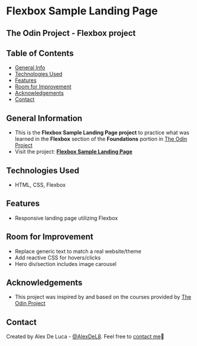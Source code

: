# Flexbox Sample Landing Page
## The Odin Project - Flexbox project

## Table of Contents
* [General Info](#general-information)
* [Technologies Used](#technologies-used)
* [Features](#features)
* [Room for Improvement](#room-for-imporovement)
* [Acknowledgements](#acknowledgements)
* [Contact](#contacts)


## General Information
- This is the **Flexbox Sample Landing Page project** to practice what was learned in the **Flexbox** section of the **Foundations** portion in [The Odin Project](https://www.theodinproject.com/dashboard)
- Visit the project: [**Flexbox Sample Landing Page**](https://alexdel8.github.io/flexbox-landing-page/)

## Technologies Used
- HTML, CSS, Flexbox

## Features
- Responsive landing page utilizing Flexbox

## Room for Improvement
- Replace generic text to match a real website/theme
- Add reactive CSS for hovers/clicks
- Hero div/section includes image carousel

## Acknowledgements
- This project was inspired by and based on the courses provided by [The Odin Project](https://www.theodinproject.com/dashboard)

## Contact
Created by Alex De Luca - [@AlexDeL8](https://github.com/AlexDeL8). Feel free to [contact me](mailto:alexnaj88@gmail.com)📧
